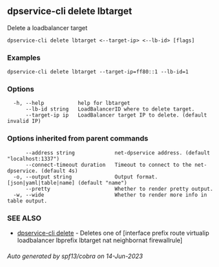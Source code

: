 ## dpservice-cli delete lbtarget

Delete a loadbalancer target

```
dpservice-cli delete lbtarget <--target-ip> <--lb-id> [flags]
```

### Examples

```
dpservice-cli delete lbtarget --target-ip=ff80::1 --lb-id=1
```

### Options

```
  -h, --help           help for lbtarget
      --lb-id string   LoadBalancerID where to delete target.
      --target-ip ip   LoadBalancer target IP to delete. (default invalid IP)
```

### Options inherited from parent commands

```
      --address string             net-dpservice address. (default "localhost:1337")
      --connect-timeout duration   Timeout to connect to the net-dpservice. (default 4s)
  -o, --output string              Output format. [json|yaml|table|name] (default "name")
      --pretty                     Whether to render pretty output.
  -w, --wide                       Whether to render more info in table output.
```

### SEE ALSO

* [dpservice-cli delete](dpservice-cli_delete.md)	 - Deletes one of [interface prefix route virtualip loadbalancer lbprefix lbtarget nat neighbornat firewallrule]

###### Auto generated by spf13/cobra on 14-Jun-2023
